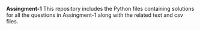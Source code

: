 **Assingment-1**
This repository includes the Python files containing solutions for all the questions in Assingment-1 along with the related text and csv files.
